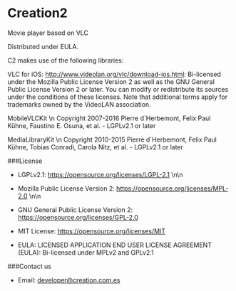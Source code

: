 # Creation2

Movie player based on VLC

Distributed under EULA.

C2 makes use of the following libraries:

VLC for iOS: http://www.videolan.org/vlc/download-ios.html:
Bi-licensed under the Mozilla Public License Version 2 as well as the GNU General Public License Version 2 or later. You can modify or redistribute its sources under the conditions of these licenses. Note that additional terms apply for trademarks owned by the VideoLAN association.

MobileVLCKit \n Copyright 2007-2016 Pierre d´Herbemont, Felix Paul Kühne, Faustino E. Osuna, et al. - LGPLv2.1 or later

MediaLibraryKit \n Copyright 2010-2015 Pierre d´Herbemont, Felix Paul Kühne, Tobias Conradi, Carola Nitz, et al. - LGPLv2.1 or later

###License

  - LGPLv2.1: https://opensource.org/licenses/LGPL-2.1 \n\n

  - Mozilla Public License Version 2: https://opensource.org/licenses/MPL-2.0 \n\n

  - GNU General Public License Version 2: https://opensource.org/licenses/GPL-2.0

  - MIT License: https://opensource.org/licenses/MIT
  
  - EULA: LICENSED APPLICATION END USER LICENSE AGREEMENT (EULA): Bi-licensed under MPLv2 and GPLv2.1

###Contact us

 - Email: developer@creation.com.es

